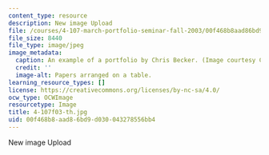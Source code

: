 ```yaml
---
content_type: resource
description: New image Upload
file: /courses/4-107-march-portfolio-seminar-fall-2003/00f468b8aad86bd9d030043278556bb4_4-107f03-th.jpg
file_size: 8440
file_type: image/jpeg
image_metadata:
  caption: An example of a portfolio by Chris Becker. (Image courtesy Chris Becker.)
  credit: ''
  image-alt: Papers arranged on a table.
learning_resource_types: []
license: https://creativecommons.org/licenses/by-nc-sa/4.0/
ocw_type: OCWImage
resourcetype: Image
title: 4-107f03-th.jpg
uid: 00f468b8-aad8-6bd9-d030-043278556bb4
---
```

New image Upload